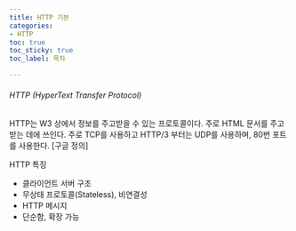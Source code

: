 ```yaml
---
title: HTTP 기본
categories:
- HTTP
toc: true
toc_sticky: true
toc_label: 목차

---
```


###### HTTP (HyperText Transfer Protocol)

HTTP는 W3 상에서 정보를 주고받을 수 있는 프로토콜이다. 주로 HTML 문서를 주고받는 데에 쓰인다. 주로 TCP를 사용하고 HTTP/3 부터는 UDP를 사용하며, 80번 포트를 사용한다.  [구글 정의]



HTTP 특징

* 클라이언트 서버 구조
* 무상태 프로토콜(Stateless), 비연결성
* HTTP 메시지
* 단순함, 확장 가능